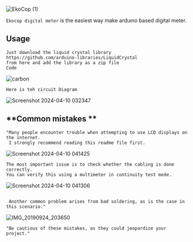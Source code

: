 ![EkoCop (1)](https://github.com/Yusufsertkaya/Ekocop-Digital-Meter/assets/125422424/48fd1a52-6afe-4f70-a8cc-510d81e3cb00)

`Ekocop digital meter` is the easiest way make arduıno based digital meter.




**Usage**
---

```
Just download the liquid crystal library
https://github.com/arduino-libraries/LiquidCrystal
from here and add the lıbrary as a zip file
Code
```
![carbon](https://github.com/Yusufsertkaya/Ekocop-Digital-Meter/assets/125422424/02c02cf4-5d7a-4ebc-9ad7-fa1d8cbe767c)
```
Here is teh circuit Diagram 
```
![Screenshot 2024-04-10 032347](https://github.com/Yusufsertkaya/Ekocop-Digital-Meter/assets/125422424/c3950c85-2359-4cdd-8e06-46a065ae8657)


**Common mistakes **
---



```
"Many people encounter trouble when attempting to use LCD displays on the internet.
 I strongly recommend reading this readme file first.
```
![Screenshot 2024-04-10 041425](https://github.com/Yusufsertkaya/Ekocop-Digital-Meter/assets/125422424/5a6f6d26-8c8c-4fc1-9dd6-10310075a287)
```
The most important issue is to check whether the cabling is done correctly.
You can verify this using a multimeter in continuity test mode.
```
![Screenshot 2024-04-10 041306](https://github.com/Yusufsertkaya/Ekocop-Digital-Meter/assets/125422424/581d89b4-5e3e-4b3f-a55e-79b271094e6c)

```
```
```
 Another common problem arises from bad soldering, as is the case in this scenario."
```
![IMG_20190924_203650](https://github.com/Yusufsertkaya/Ekocop-Digital-Meter/assets/125422424/7697905e-3a5e-4d36-99ec-e869be72bce1)

```
"Be cautious of these mistakes, as they could jeopardize your project."

```



